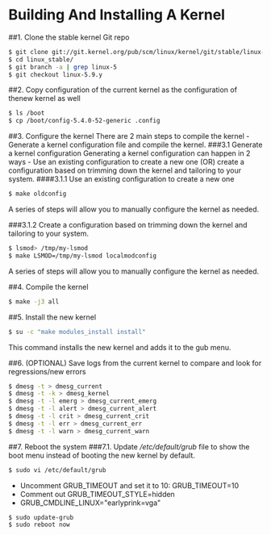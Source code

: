 # Building And Installing A Kernel

##1. Clone the stable kernel Git repo
```bash
$ git clone git://git.kernel.org/pub/scm/linux/kernel/git/stable/linux-stable.git linux_stable
$ cd linux_stable/
$ git branch -a | grep linux-5
$ git checkout linux-5.9.y
```

##2. Copy configuration of the current kernel as the configuration of thenew kernel as well
```bash
$ ls /boot
$ cp /boot/config-5.4.0-52-generic .config
```

##3. Configure the kernel
There are 2 main steps to compile the kernel - Generate a kernel configuration file and compile the kernel.
###3.1 Generate a kernel configuration
Generating a kernel configuration can happen in 2 ways - Use an existing configuration to create a new one (OR) create a configuration based on trimming down the kernel and tailoring to your system.
####3.1.1 Use an existing configuration to create a new one
```bash
$ make oldconfig
```
A series of steps will allow you to manually configure the kernel as needed.

###3.1.2 Create a configuration based on trimming down the kernel and tailoring to your system.
```bash
$ lsmod> /tmp/my-lsmod
$ make LSMOD=/tmp/my-lsmod localmodconfig
```
A series of steps will allow you to manually configure the kernel as needed.

##4. Compile the kernel
```bash
$ make -j3 all
```

##5. Install the new kernel
```bash
$ su -c "make modules_install install"
```
This command installs the new kernel and adds it to the gub menu.

##6. (OPTIONAL) Save logs from the current kernel to compare and look for regressions/new errors
```bash
$ dmesg -t > dmesg_current
$ dmesg -t -k > dmesg_kernel
$ dmesg -t -l emerg > dmesg_current_emerg
$ dmesg -t -l alert > dmesg_current_alert
$ dmesg -t -l crit > dmesg_current_crit
$ dmesg -t -l err > dmesg_current_err
$ dmesg -t -l warn > dmesg_current_warn
```

##7. Reboot the system
###7.1. Update */etc/default/grub* file to show the boot menu instead of booting the new kernel by default.
```bash
$ sudo vi /etc/default/grub
```

* Uncomment GRUB_TIMEOUT and set it to 10: GRUB_TIMEOUT=10
* Comment out GRUB_TIMEOUT_STYLE=hidden
* GRUB_CMDLINE_LINUX="earlyprink=vga"

```bash
$ sudo update-grub
$ sudo reboot now
```

